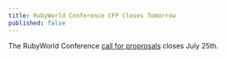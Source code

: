 ```yaml
---
title: RubyWorld Conference CFP Closes Tomorrow
published: false
---
```


The RubyWorld Conference [call for proprosals][cfp] closes July 25th.

[cfp]: LINK

